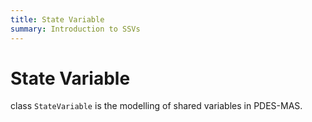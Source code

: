 ```yaml
---
title: State Variable
summary: Introduction to SSVs
---
```


# State Variable

class `StateVariable` is the modelling of shared variables in PDES-MAS. 